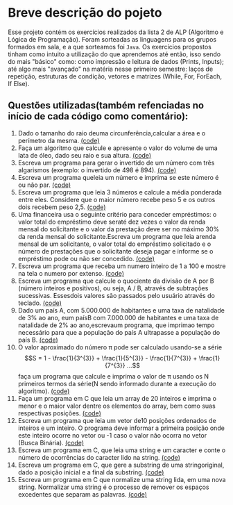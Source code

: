 # Breve descrição do pojeto
Esse projeto contém os exercícios realizados da lista 2 de ALP (Algoritmo e Lógica de Programação).
Foram sorteadas as linguagens para os grupos formados em sala, e a que sorteamos foi `Java`.
Os exercícios propostos tinham como intuito a utilização do que aprendemos até então, isso sendo do mais "básico" como: como impressão e leitura de dados (Prints, Inputs); até algo mais "avançado" na matéria nesse primeiro semestre: laços de repetição, estruturas de condição, vetores e matrizes (While, For, ForEach, If Else).

## Questões utilizadas(também refenciadas no início de cada código como comentário):
1. Dado o tamanho do raio deuma circunferência,calcular a área e o perímetro da mesma. [(code)](https://github.com/Guilherme-Soares-Sousa/Lista-de-exercicios-2/blob/master/src/exercicio3.java)
2. Faça um algoritmo que calcule e apresente o valor do volume de uma lata de óleo, dado seu raio e sua altura. [(code)](https://github.com/Guilherme-Soares-Sousa/Lista-de-exercicios-2/blob/master/src/exercicio9.java)
3. Escreva  um  programa  para  gerar  o  invertido  de  um  número  com  três  algarismos (exemplo: o invertido de 498 é 894). [(code)](https://github.com/Guilherme-Soares-Sousa/Lista-de-exercicios-2/blob/master/src/exercicio16.java)
4. Escreva um programa queleia um número e imprima se este número é ou não par. [(code)](https://github.com/Guilherme-Soares-Sousa/Lista-de-exercicios-2/blob/master/src/exercicio23.java)
5. Escreva  um  programa  que  leia  3  números  e  calcule  a  média  ponderada  entre  eles. Considere que o maior número recebe peso 5 e os outros dois recebem peso 2,5. [(code)](https://github.com/Guilherme-Soares-Sousa/Lista-de-exercicios-2/blob/master/src/exercicio27.java)
6. Uma  financeira  usa  o  seguinte  critério  para  conceder  empréstimos: o  valor  total  do empréstimo  deve  seraté  dez  vezes o  valor  da  renda  mensal  do  solicitante e  o  valor  da prestação deve ser no máximo 30% da renda mensal do solicitante.Escreva um programa que  leia  arenda  mensal  de um solicitante,  o valor  total  do  empréstimo  solicitado  e  o número de prestações que o solicitante deseja pagar e informe se o empréstimo pode ou não ser concedido. [(code)](https://github.com/Guilherme-Soares-Sousa/Lista-de-exercicios-2/blob/master/src/exercicio34.java)
7. Escreva  um  programa  que  receba  um  numero  inteiro  de  1  a 100  e  mostre  na  tela  o numero por extenso. [(code)](https://github.com/Guilherme-Soares-Sousa/Lista-de-exercicios-2/blob/master/src/exercicio40.java)
8. Escreva um programa que calcule o quociente da divisão de A por B (número inteiros e positivos),  ou  seja,  A  /  B,  através  de  subtrações  sucessivas.  Essesdois  valores  são passados pelo usuário através do teclado. [(code)](https://github.com/Guilherme-Soares-Sousa/Lista-de-exercicios-2/blob/master/src/exercicio46.java)
9. Dado um país A, com 5.000.000 de habitantes e uma taxa de natalidade de 3% ao ano, eum paísB com 7.000.000 de habitantes e uma taxa de natalidade de 2% ao ano,escrevaum programa, que imprimao tempo necessário para que a população do país A ultrapasse a população do país B. [(code)](https://github.com/Guilherme-Soares-Sousa/Lista-de-exercicios-2/blob/master/src/exercicio53.java)
10. O valor aproximado do número π pode ser calculado usando-se a série
$$S = 1 - \frac{1}{3^{3}} + \frac{1}{5^{3}} - \frac{1}{7^{3}} + \frac{1}{7^{3}} ...$$
faça um programa que calcule e imprima o valor de π usando os N primeiros termos da série(N sendo informado durante a execução do algoritmo). [(code)](https://github.com/Guilherme-Soares-Sousa/Lista-de-exercicios-2/blob/master/src/exercicio58.java)
11. Faça um programa em C que leia um array de 20 inteiros e imprima o menor e o maior valor dentre os elementos do array, bem como suas respectivas posições. [(code)](https://github.com/Guilherme-Soares-Sousa/Lista-de-exercicios-2/blob/master/src/exercicio65.java)
12. Escreva  um  programa  que  leia  um  vetor  de10  posições  ordenados  de  inteiros  e  um inteiro. O programa deve informar a primeira posição onde este inteiro ocorre no vetor ou -1 caso o valor não ocorra no vetor (Busca Binária). [(code)](https://github.com/Guilherme-Soares-Sousa/Lista-de-exercicios-2/blob/master/src/exercicio72.java)
13. Escreva  um  programa  em  C,  que  leia  uma  string  e  um  caracter  e  conte  o  número  de ocorrências do caracter lido na string. [(code)](https://github.com/Guilherme-Soares-Sousa/Lista-de-exercicios-2/blob/master/src/exercicio78.java)
14. Escreva um programa em C, que gere a substring de uma stringoriginal, dado a posição inicial e a final da substring. [(code)](https://github.com/Guilherme-Soares-Sousa/Lista-de-exercicios-2/blob/master/src/exercicio79.java)
15. Escreva  um  programa  em  C  que  normalize  uma  string  lida,  em  uma  nova  string. Normalizar  uma  string  é  o  processo  de  remover  os  espaços  excedentes  que  separam  as palavras. [(code)](https://github.com/Guilherme-Soares-Sousa/Lista-de-exercicios-2/blob/master/src/exercicio81.java)

